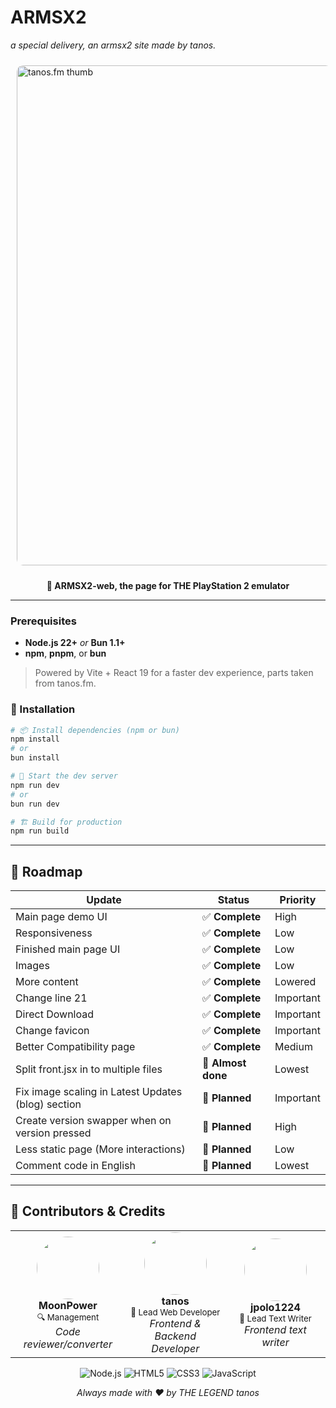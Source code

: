 # ARMSX2

_a special delivery, an armsx2 site made by tanos._

<img src="https://tanos.is-a.dev/images/puresakura.png" alt="tanos.fm thumb" width="800px" style="border-radius: 10px; margin: 10px;">

<div align="center">

**🚀 ARMSX2-web, the page for THE PlayStation 2 emulator**

</div>

---

### Prerequisites

- **Node.js 22+** _or_ **Bun 1.1+**
- **npm**, **pnpm**, or **bun**

> Powered by Vite + React 19 for a faster dev experience, parts taken from tanos.fm.

### 🔧 Installation

```bash
# 📦 Install dependencies (npm or bun)
npm install
# or
bun install

# 🚀 Start the dev server
npm run dev
# or
bun run dev

# 🏗 Build for production
npm run build
```

---

## 🎯 Roadmap

<div align="center">

| Update                                             | Status             | Priority  |
| -------------------------------------------------- | ------------------ | --------- |
| Main page demo UI                                  | ✅ **Complete**    | High      |
| Responsiveness                                     | ✅ **Complete**    | Low       |
| Finished main page UI                              | ✅ **Complete**    | Low       |
| Images                                             | ✅ **Complete**    | Low       |
| More content                                       | ✅ **Complete**    | Lowered   |
| Change line 21                                     | ✅ **Complete**    | Important |
| Direct Download                                    | ✅ **Complete**    | Important |
| Change favicon                                     | ✅ **Complete**    | Important |
| Better Compatibility page                          | ✅ **Complete**    | Medium    |
| Split front.jsx in to multiple files               | 🔄 **Almost done** | Lowest    |
| Fix image scaling in Latest Updates (blog) section | 🔄 **Planned**     | Important |
| Create version swapper when on version pressed     | 🔄 **Planned**     | High      |
| Less static page (More interactions)               | 🔄 **Planned**     | Low       |
| Comment code in English                            | 🔄 **Planned**     | Lowest    |

</div>

---

## 🤝 Contributors & Credits

<div align="center">
<table>
<tr>

<td align="center" width="200px">
<img src="https://github.com/momo-AUX1.png" width="100px" style="border-radius: 50%"><br>
<strong>MoonPower</strong><br>
<sub>🔍 Management</sub><br>
<em>Code reviewer/converter</em>
</td>

<td align="center" width="200px">
<img src="https://github.com/tanosshi.png" width="100px" style="border-radius: 50%"><br>
<strong>tanos</strong><br>
<sub>🎯 Lead Web Developer</sub><br>
<em>Frontend & Backend Developer</em>
</td>

<td align="center" width="200px">
<img src="https://github.com/jpolo1224.png" width="100px" style="border-radius: 50%"><br>
<strong>jpolo1224</strong><br>
<sub>💬 Lead Text Writer</sub><br>
<em>Frontend text writer</em>
</td>
</tr>
</table>
</div>

<div align="center">

![Node.js](https://img.shields.io/badge/Node.js-43853D?style=for-the-badge&logo=node.js&logoColor=white)
![HTML5](https://img.shields.io/badge/HTML5-E34F26?style=for-the-badge&logo=html5&logoColor=white)
![CSS3](https://img.shields.io/badge/CSS3-1572B6?style=for-the-badge&logo=css3&logoColor=white)
![JavaScript](https://img.shields.io/badge/JavaScript-F7DF1E?style=for-the-badge&logo=javascript&logoColor=black)

</div>

<div align="center">

_Always made with ❤️ by THE LEGEND tanos_

</div>
